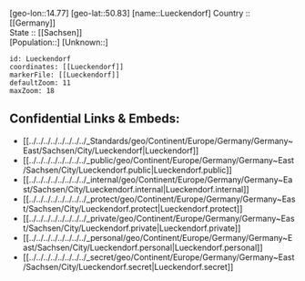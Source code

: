 ﻿---
location: [50.83,14.77] 
mapzoom: [7,12] 
mapmarker: city 
type: City
tags:
- geo/City


SpocWebEntityId: 32171
isDeleted: false
confidential: public

---
[geo-lon::14.77] 
[geo-lat::50.83] 
[name::Lueckendorf] 
Country :: [[Germany]]  
State :: [[Sachsen]]  
[Population::] 
[Unknown::] 


```leaflet
id: Lueckendorf
coordinates: [[Lueckendorf]] 
markerFile: [[Lueckendorf]] 
defaultZoom: 11 
maxZoom: 18
```


## Confidential Links & Embeds: 
- [[../../../../../../../../_Standards/geo/Continent/Europe/Germany/Germany~East/Sachsen/City/Lueckendorf|Lueckendorf]] 
- [[../../../../../../../../_public/geo/Continent/Europe/Germany/Germany~East/Sachsen/City/Lueckendorf.public|Lueckendorf.public]] 
- [[../../../../../../../../_internal/geo/Continent/Europe/Germany/Germany~East/Sachsen/City/Lueckendorf.internal|Lueckendorf.internal]] 
- [[../../../../../../../../_protect/geo/Continent/Europe/Germany/Germany~East/Sachsen/City/Lueckendorf.protect|Lueckendorf.protect]] 
- [[../../../../../../../../_private/geo/Continent/Europe/Germany/Germany~East/Sachsen/City/Lueckendorf.private|Lueckendorf.private]] 
- [[../../../../../../../../_personal/geo/Continent/Europe/Germany/Germany~East/Sachsen/City/Lueckendorf.personal|Lueckendorf.personal]] 
- [[../../../../../../../../_secret/geo/Continent/Europe/Germany/Germany~East/Sachsen/City/Lueckendorf.secret|Lueckendorf.secret]] 
